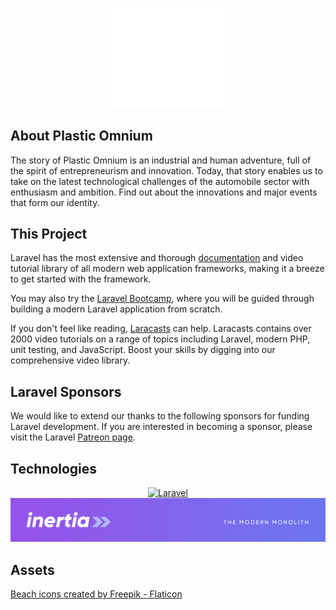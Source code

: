 <p align="center"><img src="public/assets/PO-logo.png" width="200" alt="Laravel Logo"></p>


## About Plastic Omnium

The story of Plastic Omnium is an industrial and human adventure, full of the spirit of entrepreneurism and innovation. Today, that story enables us to take on the latest technological challenges of the automobile sector with enthusiasm and ambition.
Find out about the innovations and major events that form our identity.

## This Project

Laravel has the most extensive and thorough [documentation](https://laravel.com/docs) and video tutorial library of all modern web application frameworks, making it a breeze to get started with the framework.

You may also try the [Laravel Bootcamp](https://bootcamp.laravel.com), where you will be guided through building a modern Laravel application from scratch.

If you don't feel like reading, [Laracasts](https://laracasts.com) can help. Laracasts contains over 2000 video tutorials on a range of topics including Laravel, modern PHP, unit testing, and JavaScript. Boost your skills by digging into our comprehensive video library.

## Laravel Sponsors

We would like to extend our thanks to the following sponsors for funding Laravel development. If you are interested in becoming a sponsor, please visit the Laravel [Patreon page](https://patreon.com/taylorotwell).

## Technologies

<p align="center">
<a href="https://github.com/laravel/laravel">
    <img src="https://raw.githubusercontent.com/laravel/art/master/logo-lockup/5%20SVG/2%20CMYK/1%20Full%20Color/laravel-logolockup-cmyk-red.svg" width="300" alt="Laravel">
</a>

<a href="https://github.com/inertiajs">
    <img src="https://raw.githubusercontent.com/inertiajs/.github/master/LOGO.png" alt="Inertiajs">
</a>
</p>

## Assets

<a href="https://www.flaticon.com/free-icons/beach" title="beach icons">Beach icons created by Freepik - Flaticon</a>